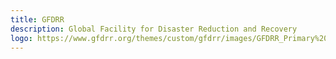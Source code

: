 ```yaml
---
title: GFDRR
description: Global Facility for Disaster Reduction and Recovery
logo: https://www.gfdrr.org/themes/custom/gfdrr/images/GFDRR_Primary%20Logo_BW-Shade.svg
---
```

